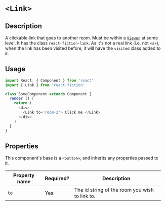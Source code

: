 # `<Link>`

## Description

A clickable link that goes to another room. Must be within a [`Viewer`](Viewer.md) at some level. It has the class `react-fiction-link`. As it's not a real link (i.e. not `<a>`), when the link has been visited before, it will have the `visited` class added to it.

## Usage

```js
import React, { Component } from 'react'
import { Link } from 'react-fiction'

class SomeComponent extends Component {
  render () {
    return (
      <div>
        <Link to='room-2'> Click me </Link>
      </div>
    )
  }
}
```

## Properties

This component's base is a `<button>`, and inherits any properties passed to it.

| Property name | Required? | Description |
| ------------- | --------- | ----------- |
| `to`          | Yes       | The id string of the room you wish to link to. |
